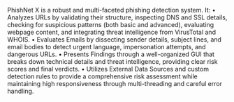 PhishNet X is a robust and multi-faceted phishing detection system. It:
•	Analyzes URLs by validating their structure, inspecting DNS and SSL details, checking for suspicious patterns (both basic and advanced), evaluating webpage content, and integrating threat intelligence from VirusTotal and WHOIS.
•	Evaluates Emails by dissecting sender details, subject lines, and email bodies to detect urgent language, impersonation attempts, and dangerous URLs.
•	Presents Findings through a well-organized GUI that breaks down technical details and threat intelligence, providing clear risk scores and final verdicts.
•	Utilizes External Data Sources and custom detection rules to provide a comprehensive risk assessment while maintaining high responsiveness through multi-threading and careful error handling.
